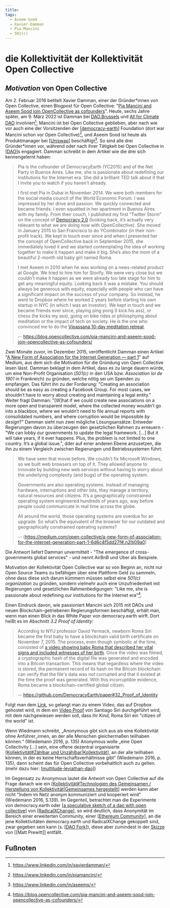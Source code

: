 ```yaml
---
title:
tags:
  - Aseem-Sood
  - Xavier-Damman
  - Pia-Mancini
  - 501(c)
---
```


# die Kollektivität der Kollektivität Open Collective

## _Motivation_ von Open Collective

Am 2. Februar 2016 betitelt Xavier Damman, einer der Gründer\*innen von Open Collective, einen Blogpost für Open Collective: "[Pia Mancini and Aseem Sood join OpenCollective as cofounders](https://blog.opencollective.com/pia-mancini-and-aseem-sood-join-opencollective-as-cofounders/)".
Heute, sechs Jahre später, am 9. März 2022 ist Damman bei [DAO.Brussels](https://dao.brussels/) und [All for Climate DAO](https://dao.allforclimate.earth/) involviert[^1], Mancini ist bei Open Collective geblieben, aber nach wie vor auch eine der Vorsitzenden der [[democracy-earth]] Foundation (dort war Mancini schon vor Open Collective)[^2], und Aseem Sood ist heute als Produktmanager bei [[Uniswap]] beschäftigt[^3]. So sind alle drei Gründer*innen vor, während oder nach ihrer Tätigkeit bei Open Collective in [[DAO]]s engagiert.
Damman schreibt in dem Artikel wie die drei sich kennengelernt haben:
> Pia is the cofounder of DemocracyEarth (YC2015) and of the Net Party in Buenos Aires. Like me, she is passionate about redefining our institutions for the Internet era. She did a brilliant TED talk about it that I invite you to watch if you haven’t already.
> 
> I first met Pia in Dubai in November 2014. We were both members for the social media council of the World Economic Forum. I was impressed by her drive and passion. We quickly connected and became friends. I even squatted in her apartment in Buenos Aires with my family. From their couch, I published my first “Twitter Storm” on the concept of [Democracy 2.0](https://twitter.com/xdamman/status/542794301424795648) (looking back, it’s actually very relevant to what we are doing now with OpenCollective). She moved in January 2015 to San Francisco to do YCombinator (in their non-profit track). We kept in touch ever since and when I presented her the concept of OpenCollective back in September 2015, she immediately loved it and we started contemplating the idea of working together to make it happen and make it big. She’s also the mom of a beautiful 2-month old baby girl named Roma.
> 
> I met Aseem in 2010 when he was working on a news-related product at Google. We tried to hire him for Storify. We were very close but we couldn’t make it happen as we were already too late stage for him to get any meaningful equity. Looking back it was a mistake. You should always be generous with equity, especially with people who can have a significant impact on the success of your company. So instead, he went to Dropbox where he worked 2 years before starting his own startup in NYC (in which I was an investor). We kept in touch and we became friends ever since, playing ping pong (I kick his ass), or chess (he kicks my ass), going on bike rides or philosphying about meditation or the impact of tech on society. He is the one who convinced me to do the [Vipassana 10-day meditation retreat](https://medium.com/@xdamman/my-10-day-meditation-retreat-in-silence-71abda54940e#.7oy3b338c).
> 
> -- https://blog.opencollective.com/pia-mancini-and-aseem-sood-join-opencollective-as-cofounders/

Zwei Monate zuvor, im Dezember 2015, veröffentlicht Damman einen Artikel "[A New Form of Association for the Internet Generation — part 1](https://medium.com/open-collective/a-new-form-of-association-for-the-internet-generation-part-1-6d6c4f5dd27f#.n2ltj09a0)" auf Medium, aus dem sich die Motivation für die Gründung von Open Collective lesen lässt.
Damman beklagt in dem Artikel, dass es zu lange dauern würde, um eine Non-Profit Organisation (_501(c)_ in den USA bzw. _Association loi de 1901_ in Frankreich) zu gründen, welche nötig sei um Spenden zu empfangen. Das führt ihn zu der Forderung: "Creating an association should be as easy as creating a Facebook Group. For most cases, we shouldn’t have to worry about creating and maintaining a legal entity." Weiter fragt Damman: "[W]hat if we could create new associations on a more open and transparent model, where the collected money wouldn’t go into a blackbox, where we wouldn’t need to file annual reports with consolidated numbers, and where corruption would be impossible _by design_?" Damman sieht nun zwei mögliche Lösungsansätze: Entweder Regierungen davon zu überzeugen den gesetzlichen Rahmen zu erneuern - "We can lobby our governments to update the legal framework. [...] But it will take years, if it ever happens. Plus, the problem is not limited to one country. It’s a global issue.", dder auf einer anderen Ebene anzusetzen, die ihn zu einem Vergleich zwischen Regierungen und Betriebssystemen führt:
> We have seen that movie before. We couldn’t fix Microsoft Windows, so we built web browsers on top of it. They allowed anyone to innovate by building new web services without having to worry about the underlying complexity (and bugs) of the operating system.
> 
> Governments are also operating systems. Instead of managing hardware, interruptions and other bits, they manage a territory, natural resources and citizens. It’s a geographically constrained operating system engineered hundreds of years ago, way before people could communicate in real time across the globe.
> 
> All around the world, those operating systems are overdue for an upgrade. So what’s the equivalent of the browser for our outdated and geographically constrained operating systems?
> 
> -- (https://medium.com/open-collective/a-new-form-of-association-for-the-internet-generation-part-1-6d6c4f5dd27f#.n2ltj09a0)

Die Antwort liefert Damman unvermittelt - "The emergence of cross-governments global services" - und nennt AirBnB und Uber als Beispiele.

Motivation der Kollektivität Open Collective war so von Beginn an, nicht nur Open Source Teams zu befähigen über eine Plattform Geld zu sammeln, ohne dass diese sich darum kümmern müssen selbst eine _501(c) organization_ zu gründen, sondern vielmehr auch eine Unzufriedenheit mit Regierungen und gesetzlichen Rahmenbedigungen: "Like me, she is passionate about redefining our institutions for the Internet era"[^4].

Einen Eindruck davon, wie passioniert Mancini sich 2015 mit DAOs und neuen Blockchain-getriebenen Regierungsformen beschäftigt, erhält man, wenn man einen Blick in das White Paper von democracy.earth wirft. Dort heißt es im Abschnitt _3.2 Proof of Identity_:
> According to NYU professor David Yermack, newborn Roma Siri became the first baby to have a blockchain valid birth certificate on November 7, 2015. The process, even though symbolic at the time, consisted of [a video showing baby Roma that described her vital signs and included witnesses of her birth](https://www.dropbox.com/s/tsi4xo4k6j1jsa6/Blockchain%20Birth%20Certificate%20of%20Roma%20Siri%20-%20Daughter%20of%20Santiago%20Siri%20%28father%29%20and%20Pia%20Mancini%20%28mother%29.MOV?dl=0). Once the video was filmed, a cryptographic hash of the digital file was generated and encoded into a Bitcoin transaction. This means that regardless where the video is stored, the permanent record of its hash on the Bitcoin blockchain can verify that the file's data was not corrupted and that it existed at the time the proof was generated. With this incorruptible evidence, Roma became a blockchain-certified global citizen.
> 
> -- https://github.com/DemocracyEarth/paper#32_Proof_of_Identity

Folgt man dem [Link](https://www.dropbox.com/s/tsi4xo4k6j1jsa6/Blockchain%20Birth%20Certificate%20of%20Roma%20Siri%20-%20Daughter%20of%20Santiago%20Siri%20%28father%29%20and%20Pia%20Mancini%20%28mother%29.MOV?dl=0), so gelangt man zu einem Video, das auf Dropbox gehostet wird, in dem ein [Video Proof](https://github.com/DemocracyEarth/paper#322-video-proof) von Santiago Siri durchgeführt wird, mit dem nachgewiesen werden soll, dass ihr Kind, Roma Siri ein "citizen of the world" ist.

Wenn Wiedmann schreibt, „Anonymous gibt sich aus als eine Kollektivität ohne Anführer_innen, an der alle Menschen gleichermaßen teilhaben können.“ (Wiedemann 2016, p. 135) Anonymous wolle „eine Open Collectivity […] sein, eine offene dezentral organisierte [[Kollektivität#Zählbar und Unzählbar|Kollektivität]], an der alle teilhaben können, in der es keine Herrschaftsverhältnisse gibt“ (Wiedemann 2016, p. 135), dann scheint das für Open Collective vorbehaltlich auch zu gelten. (mehr dazu hier: [[multitude-leviathan-dao]])

Im Gegensatz zu Anonymous lautet die Antwort von Open Collective auf die Frage danach wie ein [[Kollektivität#Technologien des Gemeinsamen / Herstellung von Kollektivität|Gemeinsames hergestellt]] werden kann aber nicht "Indem im Netz anonym kommuniziert und kooperiert wird" (Wiedemann 2016, S.139). Im Gegenteil, betrachtet man die Experimente von democracy.earth oder [[a speculative sketch of a dao with open collective]] von [[RadicalXChange]], so wird deutlich, dass Anonymität im Bereich einer erweiterten Community, einer [[Ethereum Community]], an die jene Kollektivitäten democracy.earth und RadicalXChange gekoppelt sind, zwar gegeben sein kann (s. [[DAO Fork]]), diese aber zumindest in der [Skizze](https://www.radicalxchange.org/media/blog/a-speculative-sketch-of-a-dao-with-open-collective/) von [[Matt Prewitt]] entfällt.

## Fußnoten
[^1]: https://www.linkedin.com/in/xavierdamman/
[^2]: https://www.linkedin.com/in/piamancini/
[^3]: https://www.linkedin.com/in/aseems/
[^4]: https://blog.opencollective.com/pia-mancini-and-aseem-sood-join-opencollective-as-cofounders/

[//begin]: # "Autogenerated link references for markdown compatibility"
[democracy-earth]: democracy-earth.md "democracy.earth"
[Uniswap]: Uniswap.md "Uniswap"
[DAO]: DAO.md "DAO"
[Kollektivität#Zählbar und Unzählbar|Kollektivität]: Kollektivität.md "(Ambiguitäten der) Kollektivität"
[multitude-leviathan-dao]: multitude-leviathan-dao.md "multitude-leviathan-dao"
[Kollektivität#Technologien des Gemeinsamen / Herstellung von Kollektivität|Gemeinsames hergestellt]: Kollektivität.md "(Ambiguitäten der) Kollektivität"
[a speculative sketch of a dao with open collective]: <a speculative sketch of a dao with open collective.md> "a speculative sketch of a dao with open collective"
[RadicalXChange]: RadicalxChange.md "RadicalxChange"
[Ethereum Community]: <Ethereum community.md> "Ethereum community"
[DAO Fork]: <DAO fork.md> "DAO fork"
[//end]: # "Autogenerated link references"